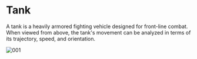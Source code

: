 # Tank

A tank is a heavily armored fighting vehicle designed for front-line combat. When viewed from above, the tank's movement can be analyzed in terms of its trajectory, speed, and orientation.







![001](https://github.com/user-attachments/assets/be612b80-8730-4cff-abc0-5a3dd3c59cd2)


